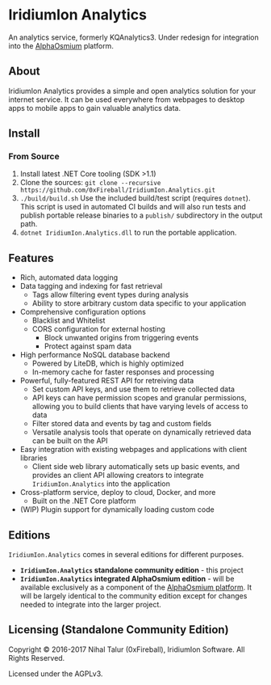 
# IridiumIon Analytics

An analytics service, formerly KQAnalytics3. Under redesign for integration into the [AlphaOsmium](https://iridiumion.xyz/#/projects/alphaosmium) platform.

## About

IridiumIon Analytics provides a simple and open analytics solution for your internet service.
It can be used everywhere from webpages to desktop apps to mobile apps to gain valuable analytics data.

## Install

### From Source

1. Install latest .NET Core tooling (SDK >1.1)
1. Clone the sources: `git clone --recursive https://github.com/0xFireball/IridiumIon.Analytics.git`
1. `./build/build.sh` Use the included build/test script (requires `dotnet`). This
  script is used in automated CI builds and will also run tests and publish portable release binaries
  to a `publish/` subdirectory in the output path.
1. `dotnet IridiumIon.Analytics.dll` to run the portable application.

## Features

- Rich, automated data logging
- Data tagging and indexing for fast retrieval
  - Tags allow filtering event types during analysis
  - Ability to store arbitrary custom data specific to your application
- Comprehensive configuration options
  - Blacklist and Whitelist
  - CORS configuration for external hosting
    - Block unwanted origins from triggering events
    - Protect against spam data
- High performance NoSQL database backend
  - Powered by LiteDB, which is highly optimized
  - In-memory cache for faster responses and processing
- Powerful, fully-featured REST API for retreiving data
  - Set custom API keys, and use them to retrieve collected data
  - API keys can have permission scopes and granular permissions,
    allowing you to build clients that have varying levels of access to data
  - Filter stored data and events by tag and custom fields
  - Versatile analysis tools that operate on dynamically retrieved data
  can be built on the API
- Easy integration with existing webpages and applications with client libraries
  - Client side web library automatically sets up basic events, and provides
  an client API allowing creators to integrate `IridiumIon.Analytics` into the application
- Cross-platform service, deploy to cloud, Docker, and more
  - Built on the .NET Core platform
- (WIP) Plugin support for dynamically loading custom code

## Editions

`IridiumIon.Analytics` comes in several editions for different purposes.

- **`IridiumIon.Analytics` standalone community edition** - this project
- **`IridiumIon.Analytics` integrated AlphaOsmium edition** - will be available exclusively as a component of the [AlphaOsmium platform](https://iridiumion.xyz/#/projects/alphaosmium). It will be largely identical to the community edition except for changes needed to integrate into the larger project.

## Licensing (Standalone Community Edition)

Copyright &copy; 2016-2017 Nihal Talur (0xFireball), IridiumIon Software. All Rights Reserved.

Licensed under the AGPLv3.
